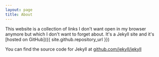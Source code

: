 ```yaml
---
layout: page
title: About
---
```


This website is a collection of links I don't want open in my browser anymore but which I don't want to forget about. It's a Jekyll site and it's [hosted on GitHub]({{ site.github.repository_url }})

You can find the source code for Jekyll at [github.com/jekyll/jekyll](https://github.com/jekyll/jekyll)
